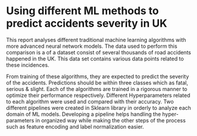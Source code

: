 # Using different ML methods to predict accidents severity in UK

This report analyses different traditional machine learning algorithms with more advanced neural network models. The data used to perform this comparison is a of a dataset consist of several thousands of road accidents happened in the UK. This data set contains various data points related to these incidences.

From training of these algorithms, they are expected to predict the severity of the accidents. Predictions should be within three classes which as fatal, serious & slight. Each of the algorithms are trained in a rigorous manner to optimize their performance respectively. Different Hyperparameters related to each algorithm were used and compared with their accuracy. Two different pipelines were created in Sklearn library in orderly to analyze each domain of ML models. Developing a pipeline helps handling the hyper-parameters in organized way while making the other steps of the process such as feature encoding and label normalization easier.
